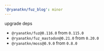 ```yaml
---
'@ryanatkn/fuz_blog': minor
---
```


upgrade deps

- `@ryanatkn/fuz@0.116.0` from `0.115.0`
- `@ryanatkn/fuz_mastodon@0.21.0` from `0.20.0`
- `@ryanatkn/moss@0.9.0` from `0.8.0`
